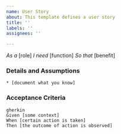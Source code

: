```yaml
---
name: User Story
about: This template defines a user story
title: ''
labels: ''
assignees: ''

---
```


*As a* [role]
*I need* [function]
*So that* [benefit]
### Details and Assumptions
    * [document what you know]
### Acceptance Criteria
    gherkin
    Given [some context]
    When [certain action is taken]
    Then [the outcome of action is observed]
